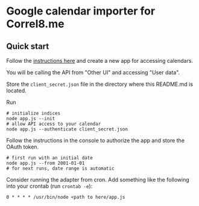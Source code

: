 # Google calendar importer for Correl8.me

## Quick start
Follow the [instructions here](https://developers.google.com/google-apps/calendar/quickstart/nodejs#step_1_turn_on_the_api_name) and create a new app for accessing calendars.

You will be calling the API from "Other UI" and accessing "User data".

Store the `client_secret.json` file in the directory where this README.md is located.

Run

    # initialize indices
    node app.js --init
    # allow API access to your calendar
    node app.js --authenticate client_secret.json

Follow the instructions in the console to authorize the app and store the OAuth token.

    # first run with an initial date
    node app.js --from 2001-01-01
    # for next runs, date range is automatic

Consider running the adapter from cron. Add something like the following into
your crontab (run `crontab -e`):

    0 * * * * /usr/bin/node <path to here/app.js

